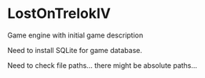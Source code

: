 # LostOnTrelokIV
Game engine with initial game description

Need to install SQLite for game database.

Need to check file paths... there might be absolute paths...

